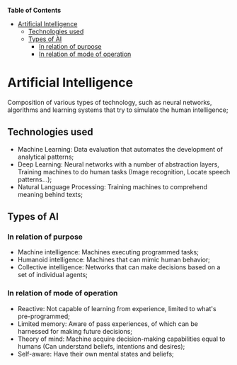 **Table of Contents**

- [Artificial Intelligence](#artificial-intelligence)
  - [Technologies used](#technologies-used)
  - [Types of AI](#types-of-ai)
    - [In relation of purpose](#in-relation-of-purpose)
    - [In relation of mode of operation](#in-relation-of-mode-of-operation)

# Artificial Intelligence 

Composition of various types of technology, such as neural networks, algorithms and learning systems that try to simulate the human intelligence;

## Technologies used

- Machine Learning: Data evaluation that automates the development of analytical patterns;  
- Deep Learning: Neural networks with a number of abstraction layers, Training machines to do human tasks (Image recognition, Locate speech patterns...);
- Natural Language Processing: Training machines to comprehend meaning behind texts;

## Types of AI

### In relation of purpose 

- Machine intelligence: Machines executing programmed tasks;
- Humanoid intelligence: Machines that can mimic human behavior;
- Collective intelligence: Networks that can make decisions based on a set of individual agents;

### In relation of mode of operation

- Reactive: Not capable of learning from experience, limited to what's pre-programmed;
- Limited memory: Aware of pass experiences, of which can be harnessed for making future decisions;
- Theory of mind: Machine acquire decision-making capabilities equal to humans (Can understand beliefs, intentions and desires); 
- Self-aware: Have their own mental states and beliefs;